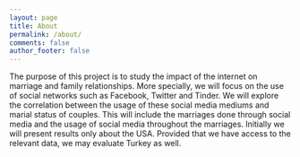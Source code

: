 ```yaml
---
layout: page
title: About
permalink: /about/
comments: false
author_footer: false
---
```


The purpose of this project is to study the impact of the internet  on marriage and  family relationships.
More specially, we will focus on the use of social networks such as  Facebook, Twitter and Tinder. 
We will explore the  correlation between the usage of these social media mediums and marial status of couples.
This will include the marriages done through social media and the usage of social media throughout the marriages. 
Initially we will present results only about the USA. 
Provided that we have access to the relevant data, we may evaluate Turkey as well.
